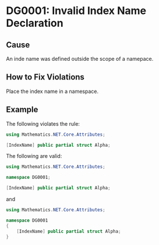 # DG0001: Invalid Index Name Declaration

## Cause

An inde name was defined outside the scope of a namepace.

## How to Fix Violations

Place the index name in a namespace.

## Example

The following violates the rule:
```csharp
using Mathematics.NET.Core.Attributes;

[IndexName] public partial struct Alpha;
```
The following are valid:
```csharp
using Mathematics.NET.Core.Attributes;

namespace DG0001;

[IndexName] public partial struct Alpha;
```
and
```csharp
using Mathematics.NET.Core.Attributes;

namespace DG0001
{
    [IndexName] public partial struct Alpha;
}
```
